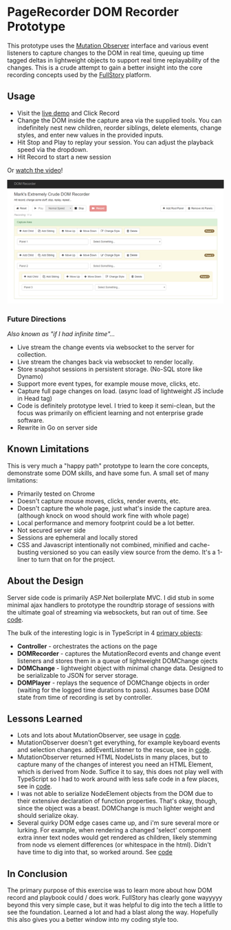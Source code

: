 # PageRecorder DOM Recorder Prototype

This prototype uses the [Mutation Observer](https://developer.mozilla.org/en-US/docs/Web/API/MutationObserver) interface and various event listeners to capture changes to the DOM in real time, queuing up time tagged deltas in lightweight objects to support real time replayability of the changes. This is a crude attempt to gain a better insight into the core recording concepts used by the [FullStory](https://www.fullstory.com/) platform.

## Usage

- Visit the [live demo](http://35.196.4.233/) and Click Record
- Change the DOM inside the capture area via the supplied tools. You can indefinitely nest new children, reorder siblings, delete elements, change styles, and enter new values in the provided inputs.
- Hit Stop and Play to replay your session. You can adjust the playback speed via the dropdown.
- Hit Record to start a new session

Or [watch the video](http://recordit.co/zuQAJ7DqwT)!



![Screenshot](1545005938296.png)

### Future Directions

*Also known as "if I had infinite time"...*

- Live stream the change events via websocket to the server for collection.
- Live stream the changes back via websocket to render locally.
- Store snapshot sessions in persistent storage. (No-SQL store like Dynamo)
- Support more event types, for example mouse move, clicks, etc.
- Capture full page changes on load. (async load of lightweight JS include in Head tag)
- Code is definitely prototype level. I tried to keep it semi-clean, but the focus was primarily on efficient learning and not enterprise grade software.
- Rewrite in Go on server side

## Known Limitations

This is very much a "happy path" prototype to learn the core concepts, demonstrate some DOM skills, and have some fun. A small set of many limitations:

- Primarily tested on Chrome
- Doesn't capture mouse moves, clicks, render events, etc.
- Doesn't capture the whole page, just what's inside the capture area. (although knock on wood should work fine with whole page)
- Local performance and memory footprint could be a lot better.
- Not secured server side 
- Sessions are ephemeral and locally stored
- CSS and Javascript intentionally not combined, minified and cache-busting versioned so you can easily view source from the demo. It's a 1-liner to turn that on for the project.

## About the Design

Server side code is primarily ASP.Net boilerplate MVC. I did stub in some minimal ajax handlers to prototype the roundtrip storage of sessions with the ultimate goal of streaming via websockets, but ran out of time. See [code](https://github.com/marktisham/PageRecorder/blob/7f4bc72fc9099df94d23516070ef395f07926fd2/PageRecorder/Controllers/HomeController.cs#L33). 

The bulk of the interesting logic is in TypeScript in 4 [primary objects](https://github.com/marktisham/PageRecorder/tree/master/PageRecorder/Scripts/PageRecorder):

- **Controller** - orchestrates the actions on the page
- **DOMRecorder** - captures the MutationRecord events and change event listeners and stores them in a queue of lightweight DOMChange ojects
- **DOMChange** - lightweight object with minimal change data. Designed to be serializable to JSON for server storage. 
- **DOMPlayer** - replays the sequence of DOMChange objects in order (waiting for the logged time durations to pass). Assumes base DOM state from time of recording is set by controller.


## Lessons Learned

- Lots and lots about MutationObserver, see usage in [code](https://github.com/marktisham/PageRecorder/blob/7f4bc72fc9099df94d23516070ef395f07926fd2/PageRecorder/Scripts/PageRecorder/DOMRecorder.ts#L16).
- MutationObserver doesn't get everything, for example keyboard events and selection changes. addEventListener to the rescue, see in [code](https://github.com/marktisham/PageRecorder/blob/7f4bc72fc9099df94d23516070ef395f07926fd2/PageRecorder/Scripts/PageRecorder/DOMRecorder.ts#L78).
- MutationObserver returned HTML NodeLists in many places, but to capture many of the changes of interest you need an HTML Element, which is derived from Node. Suffice it to say, this does not play well with TypeScript so I had to work around with less safe code in a few places, see in [code](https://github.com/marktisham/PageRecorder/blob/7f4bc72fc9099df94d23516070ef395f07926fd2/PageRecorder/Scripts/PageRecorder/DOMChange.ts#L22).
- I was not able to serialize NodeElement objects from the DOM due to their extensive declaration of function properties. That's okay, though, since the object was a beast. DOMChange is much lighter weight and should serialize okay.
- Several quirky DOM edge cases came up, and i'm sure several more or lurking. For example, when rendering a changed 'select' component extra inner text nodes would get rendered as children, likely stemming from node vs element differences (or whitespace in the html). Didn't have time to dig into that, so worked around. See [code](https://github.com/marktisham/PageRecorder/blob/7f4bc72fc9099df94d23516070ef395f07926fd2/PageRecorder/Scripts/PageRecorder/DOMChange.ts#L87) 


## In Conclusion

The primary purpose of this exercise was to learn more about how DOM record and playbook could / does work. FullStory has clearly gone wayyyyy beyond this very simple case, but it was helpful to dig into the tech a little to see the foundation. Learned a lot and had a blast along the way. Hopefully this also gives you a better window into my coding style too.





